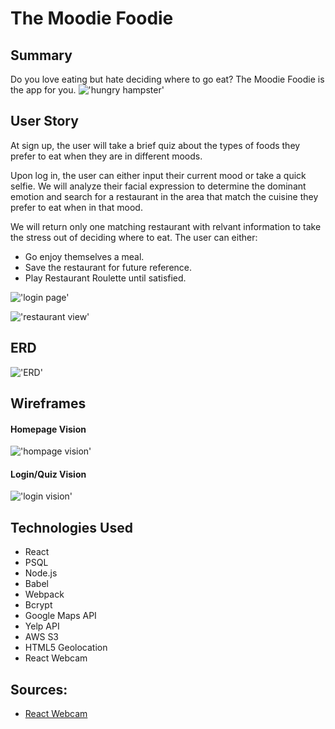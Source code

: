 # The Moodie Foodie

## Summary
Do you love eating but hate deciding where to go eat? The Moodie Foodie is the app for you. 
!['hungry hampster'](https://media.giphy.com/media/GnCc88zZhSVUc/giphy.gif)

## User Story
At sign up, the user will take a brief quiz about the types of foods they prefer to eat when they are in different moods. 

Upon log in, the user can either input their current mood or take a quick selfie. We will analyze their facial expression to determine the dominant emotion and search for a restaurant in the area that match the cuisine they prefer to eat when in that mood.  

We will return only one matching restaurant with relvant information to take the stress out of deciding where to eat. 
The user can either:
- Go enjoy themselves a meal. 
- Save the restaurant for future  reference. 
- Play Restaurant Roulette until satisfied.

!['login page'](http://i.imgur.com/dljibx7.png)

!['restaurant view'](http://i.imgur.com/qmA2cVL.png)

## ERD
!['ERD'](http://i.imgur.com/Ycajljv.png)

## Wireframes
#### Homepage Vision
!['hompage vision'](http://i.imgur.com/pXYs6Yu.png)

#### Login/Quiz Vision
!['login vision'](http://i.imgur.com/6PdU0vJ.png)

## Technologies Used
- React
- PSQL
- Node.js
- Babel
- Webpack
- Bcrypt
- Google Maps API
- Yelp API
- AWS S3
- HTML5 Geolocation
- React Webcam

## Sources:
- [React Webcam](https://github.com/cezary/react-webcam)


